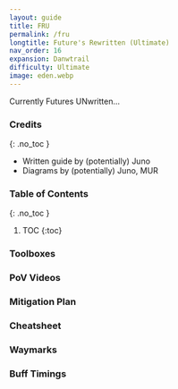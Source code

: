 ```yaml
---
layout: guide
title: FRU
permalink: /fru
longtitle: Future's Rewritten (Ultimate)
nav_order: 16
expansion: Danwtrail
difficulty: Ultimate
image: eden.webp
---
```


Currently Futures UNwritten...

### Credits
{: .no_toc }
- Written guide by (potentially) Juno
- Diagrams by (potentially) Juno, MUR

### Table of Contents
{: .no_toc }

1. TOC
{:toc}

### Toolboxes

### PoV Videos

### Mitigation Plan

### Cheatsheet

### Waymarks

### Buff Timings
